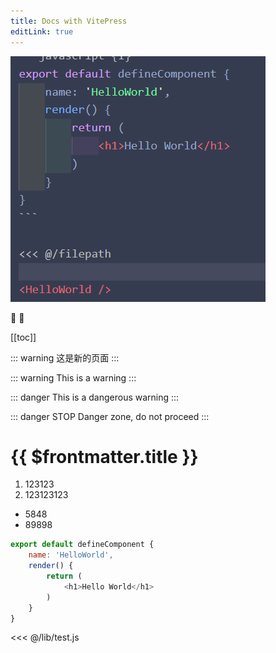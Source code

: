 ```yaml
---
title: Docs with VitePress
editLink: true
---
```


<script setup>
import HelloWorld from './components/HelloWorld.vue';
import Time2 from './components/time.vue'
</script>

<HelloWorld />
<Time2 />


![An image](./lib/a1.png)

:tada: :100:

[[toc]]

::: warning
这是新的页面
:::

::: warning
This is a warning
:::

::: danger
This is a dangerous warning
:::

::: danger STOP
Danger zone, do not proceed
:::

# {{ $frontmatter.title }}

1. 123123
2. 123123123

- 5848
- 89898

```javascript {1}
export default defineComponent {
    name: 'HelloWorld',
    render() {
        return (
            <h1>Hello World</h1>
        )
    }
}
```

<<< @/lib/test.js
